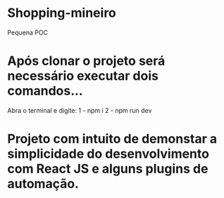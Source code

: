 # Shopping-mineiro
Pequena POC


# Após clonar o projeto será necessário executar dois comandos...
Abra o terminal e digite: 1 - npm i
                          2 - npm run dev
                          
# Projeto com intuito de demonstar a simplicidade do desenvolvimento com React JS e alguns plugins de automação.
